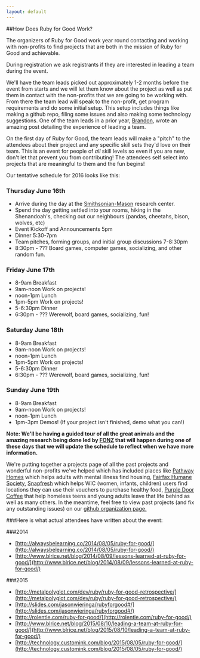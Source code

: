 ```yaml
---
layout: default
---
```


##How Does Ruby for Good Work?

The organizers of Ruby for Good work year round contacting and working with non-profits to find projects that are both in the mission of Ruby for Good and achievable.

During registration we ask registrants if they are interested in leading a team during the event.

We'll have the team leads picked out approximately 1-2 months before the event from starts and we will let them know about the project as well as put them in contact with the non-profits that we are going to be working with. From there the team lead will speak to the non-profit, get program requirements and do some initial setup. This setup includes things like making a github repo, filing some issues and also making some technology suggestions. One of the team leads in a prior year, [Brandon](http://www.blrice.net/blog/2015/08/10/leading-a-team-at-ruby-for-good/), wrote an amazing post detailing the experience of leading a team.

On the first day of Ruby for Good, the team leads will make a "pitch" to the attendees about their project and any specific skill sets they'd love on their team. This is an event for people of *all* skill levels so even if you are new, don't let that prevent you from contributing! The attendees self select into projects that are meaningful to them and the fun begins!

Our tentative schedule for 2016 looks like this:

### Thursday June 16th

* Arrive during the day at the [Smithsonian-Mason](http://smconservation.gmu.edu/) research center.
* Spend the day getting settled into your rooms, hiking in the Shenandoah's, checking out our neighbours (pandas, cheetahs, bison, wolves, etc)
* Event Kickoff and Announcements 5pm
* Dinner 5:30-7pm
* Team pitches, forming groups, and initial group discussions 7-8:30pm
* 8:30pm - ??? Board games, computer games, socializing, and other random fun.

### Friday June 17th

* 8-9am Breakfast
* 9am-noon Work on projects!
* noon-1pm Lunch
* 1pm-5pm Work on projects!
* 5-6:30pm Dinner
* 6:30pm - ??? Werewolf, board games, socializing, fun!

### Saturday June 18th

* 8-9am Breakfast
* 9am-noon Work on projects!
* noon-1pm Lunch
* 1pm-5pm Work on projects!
* 5-6:30pm Dinner
* 6:30pm - ??? Werewolf, board games, socializing, fun!

### Sunday June 19th

* 8-9am Breakfast
* 9am-noon Work on projects!
* noon-1pm Lunch
* 1pm-3pm Demos! (If your project isn't finished, demo what you can!)

**Note: We'll be having a guided tour of all the great animals and the amazing research being done led by [FONZ](https://nationalzoo.si.edu/JoinFonz/join.cfm) that will happen during one of these days that we will update the schedule to reflect when we have more information.**

We're putting together a projects page of all the past projects and wonderful non-profits we've helped which has included places like [Pathway Homes](http://www.pathwayhomes.org/) which helps adults with mental illness find housing, [Fairfax Humane Society](http://www.hsfc.org/), [Snapfresh](http://snapfresh.org/) which helps WIC (women, infants, children) users find locations they can use their vouchers to purchase healthy food, [Purple Door Coffee](http://www.purpledoorcoffee.com/) that help homeless teens and young adults leave that life behind as well as many others. In the meantime, feel free to view past projects (and fix any outstanding issues) on our [github organization page.](http://github.com/rubyforgood)

###Here is what actual attendees have written about the event:

###2014

* [http://alwaysbelearning.co/2014/08/05/ruby-for-good/](http://alwaysbelearning.co/2014/08/05/ruby-for-good/)
* [http://www.blrice.net/blog/2014/08/09/lessons-learned-at-ruby-for-good/](http://www.blrice.net/blog/2014/08/09/lessons-learned-at-ruby-for-good/)

###2015
* [http://metalpolyglot.com/dev/ruby/ruby-for-good-retrospective/](http://metalpolyglot.com/dev/ruby/ruby-for-good-retrospective/)
* [http://slides.com/jasonwieringa/rubyforgood#/](http://slides.com/jasonwieringa/rubyforgood#/)
* [http://rolentle.com/ruby-for-good/](http://rolentle.com/ruby-for-good/)
* [http://www.blrice.net/blog/2015/08/10/leading-a-team-at-ruby-for-good/](http://www.blrice.net/blog/2015/08/10/leading-a-team-at-ruby-for-good/)
* [http://technology.customink.com/blog/2015/08/05/ruby-for-good/](http://technology.customink.com/blog/2015/08/05/ruby-for-good/)
